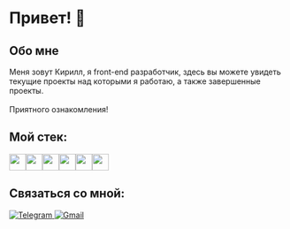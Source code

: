 # Привет! 👋

## Обо мне
Меня зовут Кирилл, я front-end разработчик, здесь вы можете увидеть текущие проекты над которыми я работаю, а также завершенные проекты.
</br>
</br>
Приятного ознакомления!
</br>

## Мой стек:
<div style='display: flex'>
  <img src='https://user-images.githubusercontent.com/54538084/230739589-d63257c1-0e2b-475f-baac-597f58be6e43.svg' width='30' height='30'/>
  <img src='https://user-images.githubusercontent.com/54538084/230739852-fb08aeaa-a8d5-4cfb-b002-602c0f92264e.svg' width='30' height='30'/>
  <img src='https://user-images.githubusercontent.com/54538084/230739932-835c7b58-bac9-4c07-ac33-8f59cbb2ee05.svg' width='30' height='30'/>
  <img src='https://user-images.githubusercontent.com/54538084/230739975-40483300-9a03-4e18-bdcd-2b1079ee87a9.svg' width='30' height='30'/>
  <img src='https://user-images.githubusercontent.com/54538084/230739998-4c781d32-ed5c-4d3d-9d43-5edcaee59adb.svg' width='30' height='30'/>
  <img src='https://user-images.githubusercontent.com/54538084/230740018-51e287be-ddf6-4479-8ea5-b8ab1c753db3.svg' width='30' height='30'/>
</div>


## Связаться со мной:
<a href='https://t.me/+79965003886'>
  <img src='https://img.shields.io/badge/Telegram-blue?logo=telegram&logoColor=white&style=for-the-badge' alt='Telegram'/>
</a>

<a href='https://t.me/+79965003886'>
  <img src='https://img.shields.io/badge/GMail-red?logo=gmail&logoColor=white&style=for-the-badge' alt='Gmail'/>
</a>


<!--
**daifoll/daifoll** is a ✨ _special_ ✨ repository because its `README.md` (this file) appears on your GitHub profile.

Here are some ideas to get you started:

- 🔭 I’m currently working on ...
- 🌱 I’m currently learning ...
- 👯 I’m looking to collaborate on ...
- 🤔 I’m looking for help with ...
- 💬 Ask me about ...
- 📫 How to reach me: ...
- 😄 Pronouns: ...
- ⚡ Fun fact: ...
-->
